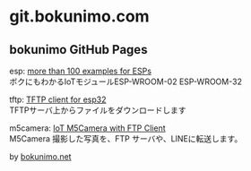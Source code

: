 # git.bokunimo.com

## bokunimo GitHub Pages

esp: [more than 100 examples for ESPs](https://git.bokunimo.com/esp/)  
ボクにもわかるIoTモジュールESP-WROOM-02 ESP-WROOM-32  

tftp: [TFTP client for esp32](https://git.bokunimo.com/tftp/)  
TFTPサーバ上からファイルをダウンロードします  

m5camera: [IoT M5Camera with FTP Client](http://git.bokunimo.com/m5camera/)  
M5Camera 撮影した写真を、FTP サーバや、LINEに転送します。  

by [bokunimo.net](https://bokunimo.net/)
